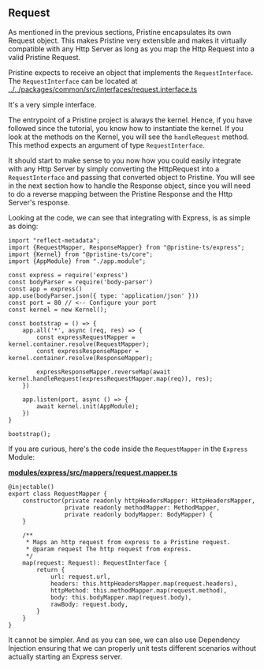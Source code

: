 Request
-------

As mentioned in the previous sections, Pristine encapsulates its own Request object. This makes Pristine very extensible and makes it virtually compatible
with any Http Server as long as you map the Http Request into a valid Pristine Request.

Pristine expects to receive an object that implements the `RequestInterface`. The `RequestInterface` can be located at
[../../packages/common/src/interfaces/request.interface.ts](../../packages/common/src/interfaces/request.interface.ts)

It's a very simple interface.

The entrypoint of a Pristine project is always the kernel. Hence, if you have followed since the tutorial, you know how to instantiate the kernel. 
If you look at the methods on the Kernel, you will see the `handleRequest` method. This method expects an argument of type `RequestInterface`.

It should start to make sense to you now how you could easily integrate with any Http Server by simply converting the HttpRequest into a `RequestInterface` and passing that converted object to Pristine.
You will see in the next section how to handle the Response object, since you will need to do a reverse mapping between the Pristine Response and the Http Server's response.

Looking at the code, we can see that integrating with Express, is as simple as doing:

```
import "reflect-metadata";
import {RequestMapper, ResponseMapper} from "@pristine-ts/express";
import {Kernel} from "@pristine-ts/core";
import {AppModule} from "./app.module";

const express = require('express')
const bodyParser = require('body-parser')
const app = express()
app.use(bodyParser.json({ type: 'application/json' }))
const port = 80 // <-- Configure your port
const kernel = new Kernel();

const bootstrap = () => {
    app.all('*', async (req, res) => {
        const expressRequestMapper = kernel.container.resolve(RequestMapper);
        const expressResponseMapper = kernel.container.resolve(ResponseMapper);

        expressResponseMapper.reverseMap(await kernel.handleRequest(expressRequestMapper.map(req)), res);
    })

    app.listen(port, async () => {
        await kernel.init(AppModule);
    })
}

bootstrap();
```

If you are curious, here's the code inside the `RequestMapper` in the `Express` Module:

**[modules/express/src/mappers/request.mapper.ts](modules/express/src/mappers/request.mapper.ts)**

```
@injectable()
export class RequestMapper {
    constructor(private readonly httpHeadersMapper: HttpHeadersMapper,
                private readonly methodMapper: MethodMapper,
                private readonly bodyMapper: BodyMapper) {
    }

    /**
     * Maps an http request from express to a Pristine request.
     * @param request The http request from express.
     */
    map(request: Request): RequestInterface {
        return {
            url: request.url,
            headers: this.httpHeadersMapper.map(request.headers),
            httpMethod: this.methodMapper.map(request.method),
            body: this.bodyMapper.map(request.body),
            rawBody: request.body,
        }
    }
}
```


It cannot be simpler. And as you can see, we can also use Dependency Injection ensuring that we can properly unit tests different scenarios without actually starting an Express server.
